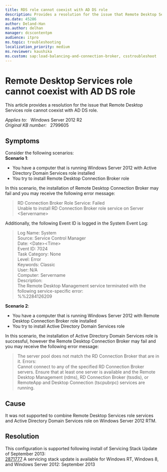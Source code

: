 ```yaml
---
title: RDS role cannot coexist with AD DS role
description: Provides a resolution for the issue that Remote Desktop Services role cannot coexist with AD DS role.
ms.date: 45286
author: Deland-Han
ms.author: delhan
manager: dcscontentpm
audience: itpro
ms.topic: troubleshooting
localization_priority: medium
ms.reviewer: kaushika
ms.custom: sap:load-balancing-and-connection-broker, csstroubleshoot
---
```

# Remote Desktop Services role cannot coexist with AD DS role

This article provides a resolution for the issue that Remote Desktop Services role cannot coexist with AD DS role.

_Applies to:_ &nbsp; Windows Server 2012 R2  
_Original KB number:_ &nbsp; 2799605

## Symptoms

Consider the following scenarios:  
 **Scenario 1**:  

- You have a computer that is running Windows Server 2012 with Active Directory Domain Services role installed
- You try to install Remote Desktop Connection Broker role  

In this scenario, the installation of Remote Desktop Connection Broker may fail and you may receive the following error message:  
>RD Connection Broker Role Service: Failed  
Unable to install RD Connection Broker role service on Server \<Servername>  

Additionally, the following Event ID is logged in the System Event Log:  
>Log Name: System  
Source: Service Control Manager  
Date: \<Date>\<Time>  
Event ID: 7024  
Task Category: None  
Level: Error  
Keywords: Classic  
User: N/A  
Computer: Servername  
Description:  
The Remote Desktop Management service terminated with the following service-specific error:  
%%2284126209  

 **Scenario 2**:  

- You have a computer that is running Windows Server 2012 with Remote Desktop Connection Broker role installed
- You try to install Active Directory Domain Services role  

In this scenario, the installation of Active Directory Domain Services role is successful, however the Remote Desktop Connection Broker may fail and you may receive the following error message:  
>The server pool does not match the RD Connection Broker that are in it. Errors:  
Cannot connect to any of the specified RD Connection Broker servers. Ensure that at least one server is available and the Remote Desktop Management (rdms), RD Connection Broker (tssdis), or RemoteApp and Desktop Connection (tscpubrpc) services are running.  

## Cause

It was not supported to combine Remote Desktop Services role services and Active Directory Domain Services role on Windows Server 2012 RTM.

## Resolution

This configuration is supported following install of Servicing Stack Update of September 2013:  
 [2871777](https://support.microsoft.com/kb/2871777) A servicing stack update is available for Windows RT, Windows 8, and Windows Server 2012: September 2013
